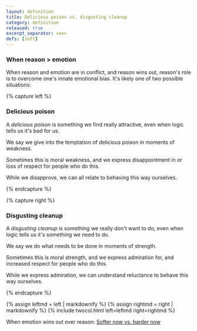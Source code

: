 ```yaml
---
layout: definition
title: Delicious poison vs. disgusting cleanup
category: definition
released: true
excerpt_separator: <ex>
defs: [soft]
---
```


### When reason > emotion

When reason and emotion are in conflict, and reason wins out, reason's
role is to overcome one's innate emotional bias. It's likely one of
two possible situations:

<p class="mb-5"/>

{% capture left %}

### Delicious poison

A *delicious poison* is something we find really attractive, even when logic tells us it's bad for us.

We say we give into the temptation of delicious poison in moments of weakness.

Sometimes this is moral weakness, and we express disappointment in or loss of respect for people who do this.

While we disapprove, we can all relate to behaving this way ourselves.

{% endcapture %}

{% capture right %}

### Disgusting cleanup

A *disgusting cleanup* is something we really don't want to do, even when logic tells us it's something we need to do.

We say we do what needs to be done in moments of strength.

Sometimes this is moral strength, and we express admiration for, and increased respect for people who do this.

While we express admiration, we can understand reluctance to behave this way ourselves.

{% endcapture %}

{% assign leftmd = left | markdownify %}
{% assign rightmd = right | markdownify %}
{% include twocol.html left=leftmd right=rightmd %}

When emotion wins out over reason: [Softer now vs. harder now](soft)
